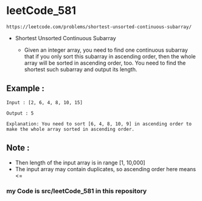 # leetCode_581
`https://leetcode.com/problems/shortest-unsorted-continuous-subarray/`

- Shortest Unsorted Continuous Subarray

  - Given an integer array, you need to find one continuous subarray that if you only sort this subarray in ascending order, then the whole array will be sorted in ascending order, too. You need to find the shortest such subarray and output its length.

## Example :
`Input : [2, 6, 4, 8, 10, 15]`

`Output : 5`

`Explanation: You need to sort [6, 4, 8, 10, 9] in ascending order to make the whole array sorted in ascending order.`

## Note :
- Then length of the input array is in range [1, 10,000]
- The input array may contain duplicates, so ascending order here means <=

### my Code is src/leetCode_581 in this repository